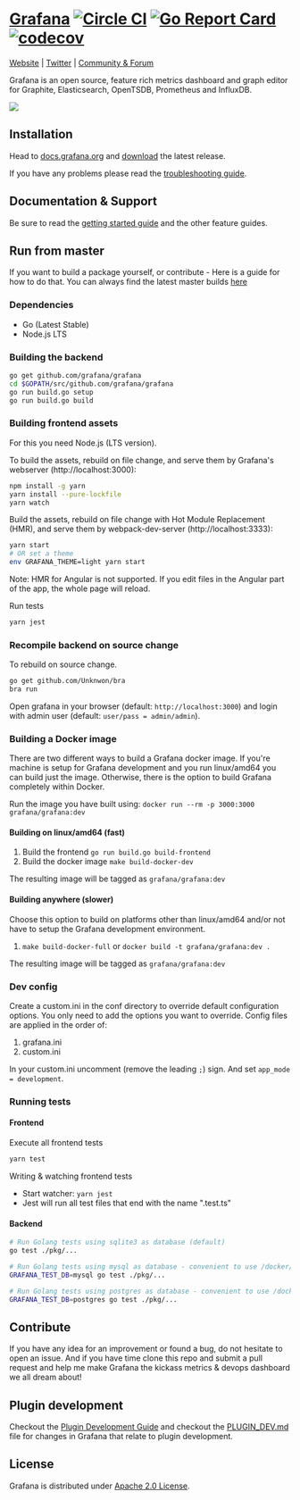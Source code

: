[Grafana](https://grafana.com) [![Circle CI](https://circleci.com/gh/grafana/grafana.svg?style=svg)](https://circleci.com/gh/grafana/grafana) [![Go Report Card](https://goreportcard.com/badge/github.com/grafana/grafana)](https://goreportcard.com/report/github.com/grafana/grafana) [![codecov](https://codecov.io/gh/grafana/grafana/branch/master/graph/badge.svg)](https://codecov.io/gh/grafana/grafana)
================
[Website](https://grafana.com) |
[Twitter](https://twitter.com/grafana) |
[Community & Forum](https://community.grafana.com)

Grafana is an open source, feature rich metrics dashboard and graph editor for
Graphite, Elasticsearch, OpenTSDB, Prometheus and InfluxDB.

![](http://docs.grafana.org/assets/img/features/dashboard_ex1.png)

## Installation
Head to [docs.grafana.org](http://docs.grafana.org/installation/) and [download](https://grafana.com/get)
the latest release.

If you have any problems please read the [troubleshooting guide](http://docs.grafana.org/installation/troubleshooting/).

## Documentation & Support
Be sure to read the [getting started guide](http://docs.grafana.org/guides/gettingstarted/) and the other feature guides.

## Run from master
If you want to build a package yourself, or contribute - Here is a guide for how to do that. You can always find
the latest master builds [here](https://grafana.com/grafana/download)

### Dependencies

- Go (Latest Stable)
- Node.js LTS

### Building the backend
```bash
go get github.com/grafana/grafana
cd $GOPATH/src/github.com/grafana/grafana
go run build.go setup
go run build.go build
```

### Building frontend assets

For this you need Node.js (LTS version).

To build the assets, rebuild on file change, and serve them by Grafana's webserver (http://localhost:3000):
```bash
npm install -g yarn
yarn install --pure-lockfile
yarn watch
```

Build the assets, rebuild on file change with Hot Module Replacement (HMR), and serve them by webpack-dev-server (http://localhost:3333):
```bash
yarn start
# OR set a theme
env GRAFANA_THEME=light yarn start
```
Note: HMR for Angular is not supported. If you edit files in the Angular part of the app, the whole page will reload.

Run tests
```bash
yarn jest
```

### Recompile backend on source change

To rebuild on source change.
```bash
go get github.com/Unknwon/bra
bra run
```

Open grafana in your browser (default: `http://localhost:3000`) and login with admin user (default: `user/pass = admin/admin`).

### Building a Docker image

There are two different ways to build a Grafana docker image. If you're machine is setup for Grafana development and you run linux/amd64 you can build just the image. Otherwise, there is the option to build Grafana completely within Docker.

Run the image you have built using: `docker run --rm -p 3000:3000 grafana/grafana:dev`

#### Building on linux/amd64 (fast)

1. Build the frontend `go run build.go build-frontend`
2. Build the docker image `make build-docker-dev`

The resulting image will be tagged as `grafana/grafana:dev`

#### Building anywhere (slower)

Choose this option to build on platforms other than linux/amd64 and/or not have to setup the Grafana development environment.

1. `make build-docker-full` or `docker build -t grafana/grafana:dev .`

The resulting image will be tagged as `grafana/grafana:dev`

### Dev config

Create a custom.ini in the conf directory to override default configuration options.
You only need to add the options you want to override. Config files are applied in the order of:

1. grafana.ini
1. custom.ini

In your custom.ini uncomment (remove the leading `;`) sign. And set `app_mode = development`.

### Running tests

#### Frontend
Execute all frontend tests
```bash
yarn test
```

Writing & watching frontend tests

- Start watcher: `yarn jest`
- Jest will run all test files that end with the name ".test.ts"

#### Backend
```bash
# Run Golang tests using sqlite3 as database (default)
go test ./pkg/...

# Run Golang tests using mysql as database - convenient to use /docker/blocks/mysql_tests
GRAFANA_TEST_DB=mysql go test ./pkg/...

# Run Golang tests using postgres as database - convenient to use /docker/blocks/postgres_tests
GRAFANA_TEST_DB=postgres go test ./pkg/...
```

## Contribute

If you have any idea for an improvement or found a bug, do not hesitate to open an issue.
And if you have time clone this repo and submit a pull request and help me make Grafana
the kickass metrics & devops dashboard we all dream about!

## Plugin development

Checkout the [Plugin Development Guide](http://docs.grafana.org/plugins/developing/development/) and checkout the [PLUGIN_DEV.md](https://github.com/grafana/grafana/blob/master/PLUGIN_DEV.md) file for changes in Grafana that relate to
plugin development.

## License

Grafana is distributed under [Apache 2.0 License](https://github.com/grafana/grafana/blob/master/LICENSE.md).

